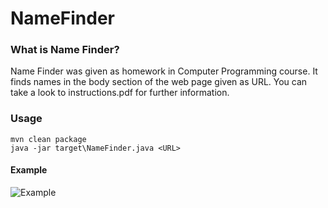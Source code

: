 # NameFinder
### What is Name Finder?
Name Finder was given as homework in Computer Programming course. It finds names in the body section of the web page given as URL. You can take a look to instructions.pdf for further information.

### Usage
```
mvn clean package
java -jar target\NameFinder.java <URL>
```
#### Example
![Example](https://imgur.com/k9I6vN0.png)
